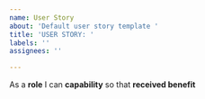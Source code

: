 ```yaml
---
name: User Story
about: 'Default user story template '
title: 'USER STORY: '
labels: ''
assignees: ''

---
```


As a **role** I can **capability** so that **received benefit**
